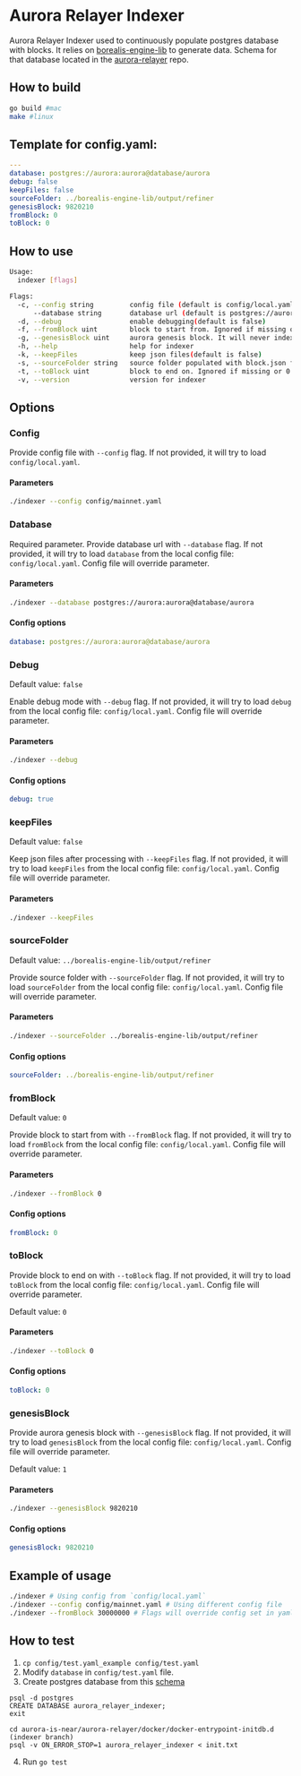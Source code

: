 # Aurora Relayer Indexer

Aurora Relayer Indexer used to continuously populate postgres database with blocks. It relies
on [borealis-engine-lib](https://github.com/aurora-is-near/borealis-engine-lib) to generate data.
Schema for that database
located in the [aurora-relayer](https://github.com/aurora-is-near/aurora-relayer/blob/indexer/docker/docker-entrypoint-initdb.d/init.txt) repo.

## How to build
```bash
go build #mac
make #linux
```

## Template for config.yaml:
```yaml
---
database: postgres://aurora:aurora@database/aurora
debug: false
keepFiles: false
sourceFolder: ../borealis-engine-lib/output/refiner
genesisBlock: 9820210
fromBlock: 0
toBlock: 0
```

## How to use

```bash
Usage:
  indexer [flags]

Flags:
  -c, --config string         config file (default is config/local.yaml)
      --database string       database url (default is postgres://aurora:aurora@database/aurora)
  -d, --debug                 enable debugging(default is false)
  -f, --fromBlock uint        block to start from. Ignored if missing or 0 (default is 0)
  -g, --genesisBlock uint     aurora genesis block. It will never index blocks prior to it. (default is 1)
  -h, --help                  help for indexer
  -k, --keepFiles             keep json files(default is false)
  -s, --sourceFolder string   source folder populated with block.json files. (default "../borealis-engine-lib/output/refiner")
  -t, --toBlock uint          block to end on. Ignored if missing or 0 (default is 0)
  -v, --version               version for indexer
```

## Options

### Config

Provide config file with `--config` flag. If not provided, it will try to load `config/local.yaml`.

#### Parameters
```bash
./indexer --config config/mainnet.yaml
```

### Database

Required parameter. Provide database url with `--database` flag. If not provided, it will try to load `database` from the local config file: `config/local.yaml`. Config file will override parameter.

#### Parameters
```bash
./indexer --database postgres://aurora:aurora@database/aurora
```

#### Config options

```yaml
database: postgres://aurora:aurora@database/aurora
```

### Debug

Default value: `false`

Enable debug mode with `--debug` flag. If not provided, it will try to load `debug` from the local config file: `config/local.yaml`. Config file will override parameter.

#### Parameters
```bash
./indexer --debug
```

#### Config options

```yaml
debug: true
```

### keepFiles

Default value: `false`

Keep json files after processing with `--keepFiles` flag. If not provided, it will try to load `keepFiles` from the local config file: `config/local.yaml`. Config file will override parameter.

#### Parameters
```bash
./indexer --keepFiles
```

### sourceFolder

Default value: `../borealis-engine-lib/output/refiner`

Provide source folder with `--sourceFolder` flag. If not provided, it will try to load `sourceFolder` from the local config file: `config/local.yaml`. Config file will override parameter.

#### Parameters
```bash
./indexer --sourceFolder ../borealis-engine-lib/output/refiner
```

#### Config options

```yaml
sourceFolder: ../borealis-engine-lib/output/refiner
```

### fromBlock

Default value: `0`

Provide block to start from with `--fromBlock` flag. If not provided, it will try to load `fromBlock` from the local config file: `config/local.yaml`. Config file will override parameter.

#### Parameters
```bash
./indexer --fromBlock 0
```

#### Config options

```yaml
fromBlock: 0
```

### toBlock

Provide block to end on with `--toBlock` flag. If not provided, it will try to load `toBlock` from the local config file: `config/local.yaml`. Config file will override parameter.

Default value: `0`

#### Parameters
```bash
./indexer --toBlock 0
```

#### Config options

```yaml
toBlock: 0
```

### genesisBlock

Provide aurora genesis block with `--genesisBlock` flag. If not provided, it will try to load `genesisBlock` from the local config file: `config/local.yaml`. Config file will override parameter.

Default value: `1`

#### Parameters
```bash
./indexer --genesisBlock 9820210
```

#### Config options

```yaml
genesisBlock: 9820210
```

## Example of usage

```bash
./indexer # Using config from `config/local.yaml`
./indexer --config config/mainnet.yaml # Using different config file
./indexer --fromBlock 30000000 # Flags will override config set in yaml file
```

## How to test
1. `cp config/test.yaml_example config/test.yaml`
2. Modify `database` in `config/test.yaml` file.
3. Create postgres database from this [schema](https://github.com/aurora-is-near/aurora-relayer/blob/indexer/docker/docker-entrypoint-initdb.d/init.txt)
```
psql -d postgres
CREATE DATABASE aurora_relayer_indexer;
exit

cd aurora-is-near/aurora-relayer/docker/docker-entrypoint-initdb.d (indexer branch)
psql -v ON_ERROR_STOP=1 aurora_relayer_indexer < init.txt
```
4. Run `go test`
